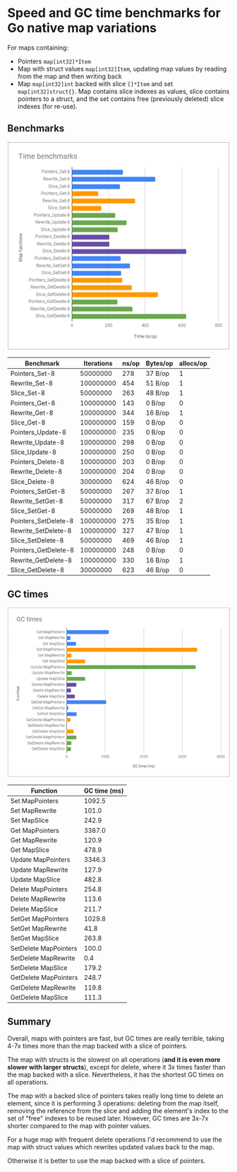 # Speed and GC time benchmarks for Go native map variations
For maps containing:

- Pointers `map[int32]*Item`
- Map with struct values `map[int32]Item`, updating map values by reading from the map and then writing back
- Map `map[int32]int` backed with slice `[]*Item` and set `map[int32]struct{}`. Map contains slice indexes as values, slice contains pointers to a struct, and the set contains free (previously deleted) slice indexes (for re-use).

## Benchmarks

![](images/bench.png)

|Benchmark|Iterations|ns/op|Bytes/op|allocs/op|
|---------|----------|-------|--------|---------|
|Pointers_Set-8|50000000 |278 |37 B/op|1 |
|Rewrite_Set-8|100000000|454 |51 B/op|1 |
|Slice_Set-8|50000000 |263 |48 B/op|1 |
|Pointers_Get-8|100000000|143 |0 B/op|0 |
|Rewrite_Get-8|100000000|344 |16 B/op|1 |
|Slice_Get-8|100000000|159 |0 B/op|0 |
|Pointers_Update-8|100000000|235 |0 B/op|0 |
|Rewrite_Update-8|100000000|298 |0 B/op|0 |
|Slice_Update-8|100000000|250 |0 B/op|0 |
|Pointers_Delete-8|100000000|203 |0 B/op|0 |
|Rewrite_Delete-8|100000000|204 |0 B/op|0 |
|Slice_Delete-8|30000000 |624 |46 B/op|0 |
|Pointers_SetGet-8|50000000 |267 |37 B/op|1 |
|Rewrite_SetGet-8|50000000 |317 |67 B/op|2 |
|Slice_SetGet-8|50000000 |269 |48 B/op|1 |
|Pointers_SetDelete-8|100000000|275 |35 B/op|1 |
|Rewrite_SetDelete-8|100000000|327 |47 B/op|1 |
|Slice_SetDelete-8|50000000 |469 |46 B/op|1 |
|Pointers_GetDelete-8|100000000|248 |0 B/op|0 |
|Rewrite_GetDelete-8|100000000|330 |16 B/op|1 |
|Slice_GetDelete-8|30000000 |623 |46 B/op|0 |

## GC times

![](images/gc.png)

|Function|GC time (ms)|
|--------|------------|
|Set MapPointers |1092.5|
|Set MapRewrite |101.0|
|Set MapSlice |242.9|
|Get MapPointers |3387.0|
|Get MapRewrite |120.9|
|Get MapSlice |478.9|
|Update MapPointers |3346.3|
|Update MapRewrite |127.9|
|Update MapSlice |482.8|
|Delete MapPointers |254.8|
|Delete MapRewrite |113.6|
|Delete MapSlice |211.7|
|SetGet MapPointers |1029.8|
|SetGet MapRewrite |41.8|
|SetGet MapSlice |263.8|
|SetDelete MapPointers |100.0|
|SetDelete MapRewrite |0.4|
|SetDelete MapSlice |179.2|
|GetDelete MapPointers |248.7|
|GetDelete MapRewrite |119.8|
|GetDelete MapSlice |111.3|

## Summary
Overall, maps with pointers are fast, but GC times are really terrible, taking 4-7x times more than the map backed with a slice of pointers.

The map with structs is the slowest on all operations (**and it is even more slower with larger structs**), except for delete, where it 3x times faster than the map backed with a slice. Nevertheless, it has the shortest GC times on all operations.

The map with a backed slice of pointers takes really long time to delete an element, since it is performing 3 operations: deleting from the map itself, removing the reference from the slice and adding the element's index to the set of "free" indexes to be reused later. However, GC times are 3x-7x shorter compared to the map with pointer values.

For a huge map with frequent delete operations I'd recommend to use the map with struct values which rewrites updated values back to the map.

Otherwise it is better to use the map backed with a slice of pointers.


